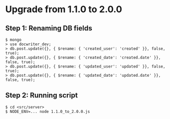 # Upgrade from 1.1.0 to 2.0.0

## Step 1: Renaming DB fields

```
$ mongo
> use docwriter_dev;
> db.post.update({}, { $rename: { 'created_user': 'created' }}, false, true);
> db.post.update({}, { $rename: { 'created_date': 'created.date' }}, false, true);
> db.post.update({}, { $rename: { 'updated_user': 'updated' }}, false, true);
> db.post.update({}, { $rename: { 'updated_date': 'updated.date' }}, false, true);
```

## Step 2: Running script

```
$ cd <src/server>
$ NODE_ENV=... node 1.1.0_to_2.0.0.js
```